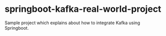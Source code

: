 # springboot-kafka-real-world-project
Sample project which explains about how to integrate Kafka using Springboot.

